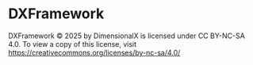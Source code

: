 # DXFramework

DXFramework © 2025 by DimensionalX is licensed under CC BY-NC-SA 4.0. To view a copy of this license, visit https://creativecommons.org/licenses/by-nc-sa/4.0/
